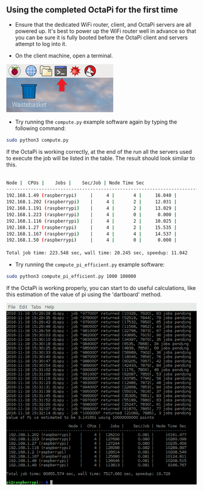 ## Using the completed OctaPi for the first time

- Ensure that the dedicated WiFi router, client, and OctaPi servers are all powered up. It's best to power up the WiFi router well in advance so that you can be sure it is fully booted before the OctaPi client and servers attempt to log into it.

- On the client machine, open a terminal.

 ![Open a terminal](images/terminal.png)

- Try running the `compute.py` example software again by typing the following command:

 ```bash
 sudo python3 compute.py
 ```

 If the OctaPi is working correctly, at the end of the run all the servers used to execute the job will be listed in the table. The result should look similar to this.

 ```bash

 Node |  CPUs |    Jobs |    Sec/Job | Node Time Sec
 ------------------------------------------------------------------------------
 192.168.1.49 (raspberrypi)     |     4 |       4 |     16.040 |        64.160
 192.168.1.202 (raspberrypi)    |     4 |       2 |     12.031 |        24.062
 192.168.1.191 (raspberrypi)    |     4 |       2 |     13.029 |        26.058
 192.168.1.223 (raspberrypi)    |     4 |       0 |      0.000 |         0.000
 192.168.1.116 (raspberrypi)    |     4 |       2 |     10.025 |        20.050
 192.168.1.27 (raspberrypi)     |     4 |       2 |     15.535 |        31.070
 192.168.1.167 (raspberrypi)    |     4 |       4 |     14.537 |        58.148
 192.168.1.50 (raspberrypi)     |     4 |       0 |      0.000 |         0.000

 Total job time: 223.548 sec, wall time: 20.245 sec, speedup: 11.042
 ```

- Try running the `compute_pi_efficient.py` example software:

 ```bash
 sudo python3 compute_pi_efficient.py 1000 100000
 ```

 If the OctaPi is working properly, you can start to do useful calculations, like this estimation of the value of pi using the 'dartboard' method.

 ![Pi calculation on OctaPi](images/octapi-screenshot.png)

